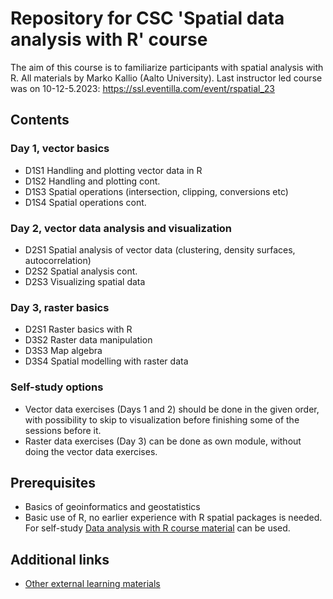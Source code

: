 # Repository for CSC 'Spatial data analysis with R' course 

The aim of this course is to familiarize participants with spatial analysis with R. 
All materials by Marko Kallio (Aalto University).
Last instructor led course was on 10-12-5.2023: https://ssl.eventilla.com/event/rspatial_23

## Contents
### Day 1, vector basics
* D1S1 Handling and plotting vector data in R
* D1S2 Handling and plotting cont.
* D1S3 Spatial operations (intersection, clipping, conversions etc)
* D1S4 Spatial operations cont.
 
### Day 2, vector data analysis and visualization
* D2S1 Spatial analysis of vector data (clustering, density surfaces, autocorrelation)
* D2S2 Spatial analysis cont.
* D2S3 Visualizing spatial data

### Day 3, raster basics
* D2S1 Raster basics with R
* D3S2 Raster data manipulation
* D3S3 Map algebra
* D3S4 Spatial modelling with raster data

### Self-study options
* Vector data exercises (Days 1  and 2) should be done in the given order, with possibility to skip to visualization before finishing some of the sessions before it.
* Raster data exercises (Day 3) can be done as own module, without doing the vector data exercises. 

## Prerequisites
* Basics of geoinformatics and geostatistics
* Basic use of R, no earlier experience with R spatial packages is needed. For self-study [Data analysis with R course material](https://github.com/csc-training/da-with-r-remote) can be used.

## Additional links
* [Other external learning materials](https://docs.csc.fi/apps/r-env-for-gis/#references)
